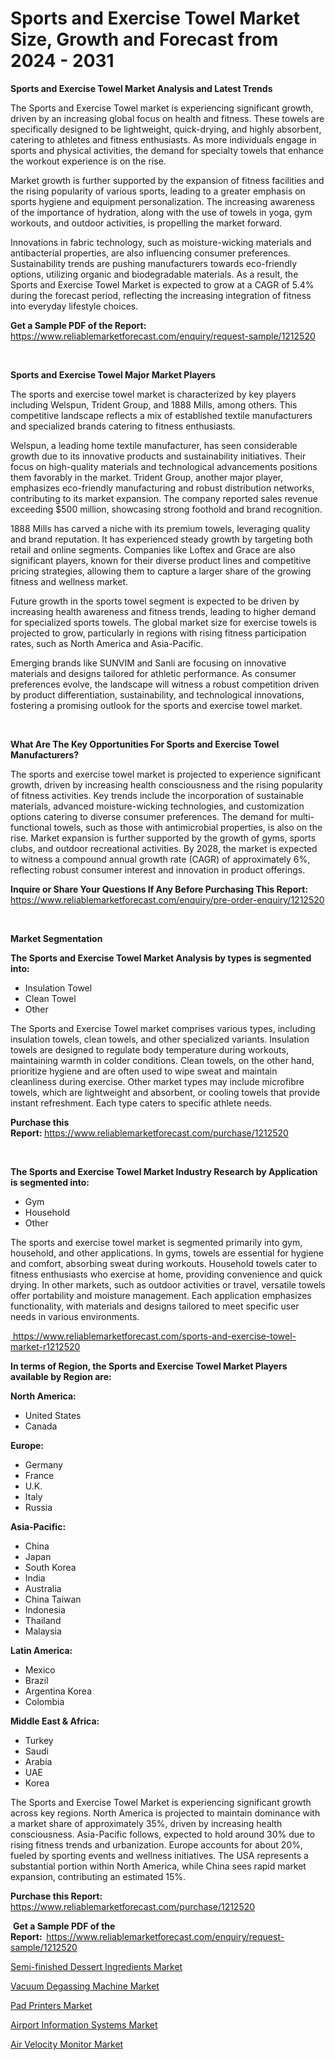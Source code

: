 <p><h1>Sports and Exercise Towel Market Size, Growth and Forecast from 2024 - 2031</h1></p><p><strong>Sports and Exercise Towel Market Analysis and Latest Trends</strong></p>
<p><p>The Sports and Exercise Towel market is experiencing significant growth, driven by an increasing global focus on health and fitness. These towels are specifically designed to be lightweight, quick-drying, and highly absorbent, catering to athletes and fitness enthusiasts. As more individuals engage in sports and physical activities, the demand for specialty towels that enhance the workout experience is on the rise.</p><p>Market growth is further supported by the expansion of fitness facilities and the rising popularity of various sports, leading to a greater emphasis on sports hygiene and equipment personalization. The increasing awareness of the importance of hydration, along with the use of towels in yoga, gym workouts, and outdoor activities, is propelling the market forward.</p><p>Innovations in fabric technology, such as moisture-wicking materials and antibacterial properties, are also influencing consumer preferences. Sustainability trends are pushing manufacturers towards eco-friendly options, utilizing organic and biodegradable materials. As a result, the Sports and Exercise Towel Market is expected to grow at a CAGR of 5.4% during the forecast period, reflecting the increasing integration of fitness into everyday lifestyle choices.</p></p>
<p><strong>Get a Sample PDF of the Report:&nbsp;</strong> <a href="https://www.reliablemarketforecast.com/enquiry/request-sample/1212520?utm_campaign=1875&utm_medium=2&utm_source=Github&utm_content=ia&utm_term=17122024&utm_id=sports-and-exercise-towel">https://www.reliablemarketforecast.com/enquiry/request-sample/1212520</a></p>
<p>&nbsp;</p>
<p><strong>Sports and Exercise Towel Major Market Players</strong></p>
<p><p>The sports and exercise towel market is characterized by key players including Welspun, Trident Group, and 1888 Mills, among others. This competitive landscape reflects a mix of established textile manufacturers and specialized brands catering to fitness enthusiasts.</p><p>Welspun, a leading home textile manufacturer, has seen considerable growth due to its innovative products and sustainability initiatives. Their focus on high-quality materials and technological advancements positions them favorably in the market. Trident Group, another major player, emphasizes eco-friendly manufacturing and robust distribution networks, contributing to its market expansion. The company reported sales revenue exceeding $500 million, showcasing strong foothold and brand recognition.</p><p>1888 Mills has carved a niche with its premium towels, leveraging quality and brand reputation. It has experienced steady growth by targeting both retail and online segments. Companies like Loftex and Grace are also significant players, known for their diverse product lines and competitive pricing strategies, allowing them to capture a larger share of the growing fitness and wellness market.</p><p>Future growth in the sports towel segment is expected to be driven by increasing health awareness and fitness trends, leading to higher demand for specialized sports towels. The global market size for exercise towels is projected to grow, particularly in regions with rising fitness participation rates, such as North America and Asia-Pacific.</p><p>Emerging brands like SUNVIM and Sanli are focusing on innovative materials and designs tailored for athletic performance. As consumer preferences evolve, the landscape will witness a robust competition driven by product differentiation, sustainability, and technological innovations, fostering a promising outlook for the sports and exercise towel market.</p></p>
<p>&nbsp;</p>
<p><strong>What Are The Key Opportunities For Sports and Exercise Towel Manufacturers?</strong></p>
<p><p>The sports and exercise towel market is projected to experience significant growth, driven by increasing health consciousness and the rising popularity of fitness activities. Key trends include the incorporation of sustainable materials, advanced moisture-wicking technologies, and customization options catering to diverse consumer preferences. The demand for multi-functional towels, such as those with antimicrobial properties, is also on the rise. Market expansion is further supported by the growth of gyms, sports clubs, and outdoor recreational activities. By 2028, the market is expected to witness a compound annual growth rate (CAGR) of approximately 6%, reflecting robust consumer interest and innovation in product offerings.</p></p>
<p><strong>Inquire or Share Your Questions If Any Before Purchasing This Report:</strong> <a href="https://www.reliablemarketforecast.com/enquiry/pre-order-enquiry/1212520?utm_campaign=1875&utm_medium=2&utm_source=Github&utm_content=ia&utm_term=17122024&utm_id=sports-and-exercise-towel">https://www.reliablemarketforecast.com/enquiry/pre-order-enquiry/1212520</a></p>
<p>&nbsp;</p>
<p><strong>Market Segmentation</strong></p>
<p><strong>The Sports and Exercise Towel Market Analysis by types is segmented into:</strong></p>
<p><ul><li>Insulation Towel</li><li>Clean Towel</li><li>Other</li></ul></p>
<p><p>The Sports and Exercise Towel market comprises various types, including insulation towels, clean towels, and other specialized variants. Insulation towels are designed to regulate body temperature during workouts, maintaining warmth in colder conditions. Clean towels, on the other hand, prioritize hygiene and are often used to wipe sweat and maintain cleanliness during exercise. Other market types may include microfibre towels, which are lightweight and absorbent, or cooling towels that provide instant refreshment. Each type caters to specific athlete needs.</p></p>
<p><strong>Purchase this Report:&nbsp;</strong><a href="https://www.reliablemarketforecast.com/purchase/1212520?utm_campaign=1875&utm_medium=2&utm_source=Github&utm_content=ia&utm_term=17122024&utm_id=sports-and-exercise-towel">https://www.reliablemarketforecast.com/purchase/1212520</a></p>
<p>&nbsp;</p>
<p><strong>The Sports and Exercise Towel Market Industry Research by Application is segmented into:</strong></p>
<p><ul><li>Gym</li><li>Household</li><li>Other</li></ul></p>
<p><p>The sports and exercise towel market is segmented primarily into gym, household, and other applications. In gyms, towels are essential for hygiene and comfort, absorbing sweat during workouts. Household towels cater to fitness enthusiasts who exercise at home, providing convenience and quick drying. In other markets, such as outdoor activities or travel, versatile towels offer portability and moisture management. Each application emphasizes functionality, with materials and designs tailored to meet specific user needs in various environments.</p></p>
<p><a href="https://www.reliablemarketforecast.com/sports-and-exercise-towel-market-r1212520?utm_campaign=1875&utm_medium=2&utm_source=Github&utm_content=ia&utm_term=17122024&utm_id=sports-and-exercise-towel">&nbsp;https://www.reliablemarketforecast.com/sports-and-exercise-towel-market-r1212520</a></p>
<p><strong>In terms of Region, the Sports and Exercise Towel Market Players available by Region are:</strong></p>
<p>
    <p> <strong> North America: </strong>
        <ul>
            <li>United States</li>
            <li>Canada</li>
        </ul>
        </p> 
    <p> <strong> Europe: </strong>
        <ul>
            <li>Germany</li>
            <li>France</li>
            <li>U.K.</li>
            <li>Italy</li>
            <li>Russia</li>
        </ul>
        </p> 
    <p> <strong> Asia-Pacific: </strong>
        <ul>
            <li>China</li>
            <li>Japan</li>
            <li>South Korea</li>
            <li>India</li>
            <li>Australia</li>
            <li>China Taiwan</li>
            <li>Indonesia</li>
            <li>Thailand</li>
            <li>Malaysia</li>
        </ul>
        </p> 
    <p> <strong> Latin America: </strong>
        <ul>
            <li>Mexico</li>
            <li>Brazil</li>
            <li>Argentina Korea</li>
            <li>Colombia</li>
        </ul>
        </p> 
    <p> <strong> Middle East & Africa: </strong>
        <ul>
            <li>Turkey</li>
            <li>Saudi</li>
            <li>Arabia</li>
            <li>UAE</li>
            <li>Korea</li>
        </ul>
    </p>
    </p>
<p><p>The Sports and Exercise Towel Market is experiencing significant growth across key regions. North America is projected to maintain dominance with a market share of approximately 35%, driven by increasing health consciousness. Asia-Pacific follows, expected to hold around 30% due to rising fitness trends and urbanization. Europe accounts for about 20%, fueled by sporting events and wellness initiatives. The USA represents a substantial portion within North America, while China sees rapid market expansion, contributing an estimated 15%.</p></p>
<p><strong>Purchase this Report: </strong><a href="https://www.reliablemarketforecast.com/purchase/1212520?utm_campaign=1875&utm_medium=2&utm_source=Github&utm_content=ia&utm_term=17122024&utm_id=sports-and-exercise-towel">https://www.reliablemarketforecast.com/purchase/1212520</a></p>
<p>&nbsp;<strong>Get a Sample PDF of the Report:&nbsp;&nbsp;</strong><a href="https://www.reliablemarketforecast.com/enquiry/request-sample/1212520?utm_campaign=1875&utm_medium=2&utm_source=Github&utm_content=ia&utm_term=17122024&utm_id=sports-and-exercise-towel">https://www.reliablemarketforecast.com/enquiry/request-sample/1212520</a></p>
<p><strong></strong></p>
<p><p><a href="https://github.com/Chiragrp22/Market-Research-Report-List-6/blob/main/semi-finished-dessert-ingredients-market.md?utm_campaign=1875&utm_medium=2&utm_source=Github&utm_content=ia&utm_term=17122024&utm_id=sports-and-exercise-towel">Semi-finished Dessert Ingredients Market</a></p><p><a href="https://www.linkedin.com/pulse/future-trends-global-vacuum-degassing-machine-market-insights-re1ee?utm_campaign=1875&utm_medium=2&utm_source=Github&utm_content=ia&utm_term=17122024&utm_id=sports-and-exercise-towel">Vacuum Degassing Machine Market</a></p><p><a href="https://www.linkedin.com/pulse/pad-printers-market-size-forecast-from-2024-2031-growth-outje?utm_campaign=1875&utm_medium=2&utm_source=Github&utm_content=ia&utm_term=17122024&utm_id=sports-and-exercise-towel">Pad Printers Market</a></p><p><a href="https://www.linkedin.com/pulse/airport-information-systems-market-growth-segmentation-regional-9yaie?utm_campaign=1875&utm_medium=2&utm_source=Github&utm_content=ia&utm_term=17122024&utm_id=sports-and-exercise-towel">Airport Information Systems Market</a></p><p><a href="https://www.linkedin.com/pulse/future-air-velocity-monitor-market-revenue-worth-cagr-9-from-qndjf?utm_campaign=1875&utm_medium=2&utm_source=Github&utm_content=ia&utm_term=17122024&utm_id=sports-and-exercise-towel">Air Velocity Monitor Market</a></p></p>